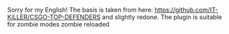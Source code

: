 Sorry for my English!
The basis is taken from here: https://github.com/IT-KiLLER/CSGO-TOP-DEFENDERS and slightly redone. The plugin is suitable for zombie modes zombie reloaded
